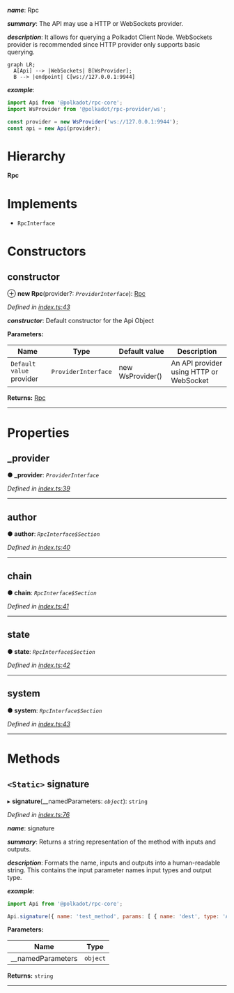 

*__name__*: Rpc

*__summary__*: The API may use a HTTP or WebSockets provider.

*__description__*: It allows for querying a Polkadot Client Node. WebSockets provider is recommended since HTTP provider only supports basic querying.

```mermaid
graph LR;
  A[Api] --> |WebSockets| B[WsProvider];
  B --> |endpoint| C[ws://127.0.0.1:9944]
```

*__example__*:   

```javascript
import Api from '@polkadot/rpc-core';
import WsProvider from '@polkadot/rpc-provider/ws';

const provider = new WsProvider('ws://127.0.0.1:9944');
const api = new Api(provider);
```

# Hierarchy

**Rpc**

# Implements

* `RpcInterface`

# Constructors

<a id="constructor"></a>

##  constructor

⊕ **new Rpc**(provider?: *`ProviderInterface`*): [Rpc](_index_.rpc.md)

*Defined in [index.ts:43](https://github.com/polkadot-js/api/blob/19aed57/packages/rpc-core/src/index.ts#L43)*

*__constructor__*: Default constructor for the Api Object

**Parameters:**

| Name | Type | Default value | Description |
| ------ | ------ | ------ | ------ |
| `Default value` provider | `ProviderInterface` |  new WsProvider() |  An API provider using HTTP or WebSocket |

**Returns:** [Rpc](_index_.rpc.md)

___

# Properties

<a id="_provider"></a>

##  _provider

**● _provider**: *`ProviderInterface`*

*Defined in [index.ts:39](https://github.com/polkadot-js/api/blob/19aed57/packages/rpc-core/src/index.ts#L39)*

___
<a id="author"></a>

##  author

**● author**: *`RpcInterface$Section`*

*Defined in [index.ts:40](https://github.com/polkadot-js/api/blob/19aed57/packages/rpc-core/src/index.ts#L40)*

___
<a id="chain"></a>

##  chain

**● chain**: *`RpcInterface$Section`*

*Defined in [index.ts:41](https://github.com/polkadot-js/api/blob/19aed57/packages/rpc-core/src/index.ts#L41)*

___
<a id="state"></a>

##  state

**● state**: *`RpcInterface$Section`*

*Defined in [index.ts:42](https://github.com/polkadot-js/api/blob/19aed57/packages/rpc-core/src/index.ts#L42)*

___
<a id="system"></a>

##  system

**● system**: *`RpcInterface$Section`*

*Defined in [index.ts:43](https://github.com/polkadot-js/api/blob/19aed57/packages/rpc-core/src/index.ts#L43)*

___

# Methods

<a id="signature"></a>

## `<Static>` signature

▸ **signature**(__namedParameters: *`object`*): `string`

*Defined in [index.ts:76](https://github.com/polkadot-js/api/blob/19aed57/packages/rpc-core/src/index.ts#L76)*

*__name__*: signature

*__summary__*: Returns a string representation of the method with inputs and outputs.

*__description__*: Formats the name, inputs and outputs into a human-readable string. This contains the input parameter names input types and output type.

*__example__*:   

```javascript
import Api from '@polkadot/rpc-core';

Api.signature({ name: 'test_method', params: [ { name: 'dest', type: 'Address' } ], type: 'Address' }); // => test_method (dest: Address): Address
```

**Parameters:**

| Name | Type |
| ------ | ------ |
| __namedParameters | `object` |

**Returns:** `string`

___

